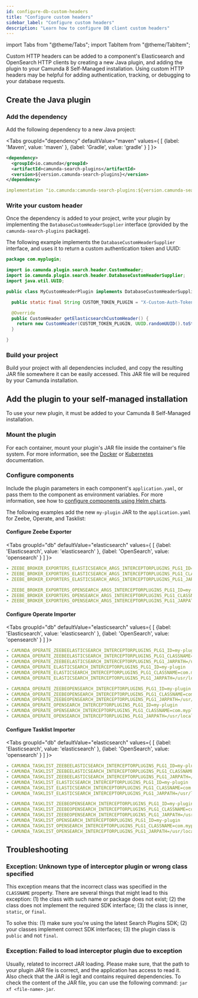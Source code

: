 ```yaml
---
id: configure-db-custom-headers
title: "Configure custom headers"
sidebar_label: "Configure custom headers"
description: "Learn how to configure DB client custom headers"
---
```


import Tabs from "@theme/Tabs";
import TabItem from "@theme/TabItem";

Custom HTTP headers can be added to a component's Elasticsearch and OpenSearch HTTP clients by creating a new Java plugin, and adding the plugin to your Camunda 8 Self-Managed installation. Using custom HTTP headers may be helpful for adding authentication, tracking, or debugging to your database requests.

## Create the Java plugin

### Add the dependency

Add the following dependency to a new Java project:

<Tabs groupId="dependency" defaultValue="maven" values={
[
{label: 'Maven', value: 'maven' },
{label: 'Gradle', value: 'gradle' }
]
}>

<TabItem value='maven'>

```xml
<dependency>
  <groupId>io.camunda</groupId>
  <artifactId>camunda-search-plugins</artifactId>
  <version>${version.camunda-search-plugins}</version>
</dependency>
```

</TabItem>

<TabItem value='gradle'>

```yml
implementation "io.camunda:camunda-search-plugins:${version.camunda-search-plugins}"
```

</TabItem>
</Tabs>

### Write your custom header

Once the dependency is added to your project, write your plugin by implementing the `DatabaseCustomHeaderSupplier` interface (provided by the
`camunda-search-plugins` package).

The following example implements the `DatabaseCustomHeaderSupplier` interface, and uses it to return a custom authentication token and UUID:

```java
package com.myplugin;

import io.camunda.plugin.search.header.CustomHeader;
import io.camunda.plugin.search.header.DatabaseCustomHeaderSupplier;
import java.util.UUID;

public class MyCustomHeaderPlugin implements DatabaseCustomHeaderSupplier {

  public static final String CUSTOM_TOKEN_PLUGIN = "X-Custom-Auth-Token";

  @Override
  public CustomHeader getElasticsearchCustomHeader() {
    return new CustomHeader(CUSTOM_TOKEN_PLUGIN, UUID.randomUUID().toString());
  }

}
```

### Build your project

Build your project with all dependencies included, and copy the resulting JAR file somewhere it can be easily accessed. This JAR file will be required by your Camunda installation.

## Add the plugin to your self-managed installation

To use your new plugin, it must be added to your Camunda 8 Self-Managed installation.

### Mount the plugin

For each container, mount your plugin's JAR file inside the container's file system. For more information, see the
[Docker](https://docs.docker.com/engine/storage/volumes/) or [Kubernetes](https://kubernetes.io/docs/concepts/storage/volumes/) documentation.

### Configure components

Include the plugin parameters in each component's `application.yaml`, or pass them to the component as environment variables. For more information, see how to [configure components using Helm charts](/self-managed/operational-guides/application-configs.md).

The following examples add the new `my-plugin` JAR to the `application.yaml` for Zeebe, Operate, and Tasklist:

#### Configure Zeebe Exporter

<Tabs groupId="db" defaultValue="elasticsearch" values={
[
{label: 'Elasticsearch', value: 'elasticsearch' },
{label: 'OpenSearch', value: 'opensearch' }
]
}>

<TabItem value='elasticsearch'>

```yaml
- ZEEBE_BROKER_EXPORTERS_ELASTICSEARCH_ARGS_INTERCEPTORPLUGINS_PLG1_ID=my-plugin
- ZEEBE_BROKER_EXPORTERS_ELASTICSEARCH_ARGS_INTERCEPTORPLUGINS_PLG1_CLASSNAME=com.myplugin.MyCustomHeaderPlugin
- ZEEBE_BROKER_EXPORTERS_ELASTICSEARCH_ARGS_INTERCEPTORPLUGINS_PLG1_JARPATH=/usr/local/plugin/plg.jar
```

</TabItem>

<TabItem value='opensearch'>

```yaml
- ZEEBE_BROKER_EXPORTERS_OPENSEARCH_ARGS_INTERCEPTORPLUGINS_PLG1_ID=my-plugin
- ZEEBE_BROKER_EXPORTERS_OPENSEARCH_ARGS_INTERCEPTORPLUGINS_PLG1_CLASSNAME=com.myplugin.MyCustomHeaderPlugin
- ZEEBE_BROKER_EXPORTERS_OPENSEARCH_ARGS_INTERCEPTORPLUGINS_PLG1_JARPATH=/usr/local/plugin/plg.jar
```

</TabItem>
</Tabs>

#### Configure Operate Importer

<Tabs groupId="db" defaultValue="elasticsearch" values={
[
{label: 'Elasticsearch', value: 'elasticsearch' },
{label: 'OpenSearch', value: 'opensearch' }
]
}>

<TabItem value='elasticsearch'>

```yaml
- CAMUNDA_OPERATE_ZEEBEELASTICSEARCH_INTERCEPTORPLUGINS_PLG1_ID=my-plugin
- CAMUNDA_OPERATE_ZEEBEELASTICSEARCH_INTERCEPTORPLUGINS_PLG1_CLASSNAME=com.myplugin.MyCustomHeaderPlugin
- CAMUNDA_OPERATE_ZEEBEELASTICSEARCH_INTERCEPTORPLUGINS_PLG1_JARPATH=/usr/local/plugin/plg.jar
- CAMUNDA_OPERATE_ELASTICSEARCH_INTERCEPTORPLUGINS_PLG1_ID=my-plugin
- CAMUNDA_OPERATE_ELASTICSEARCH_INTERCEPTORPLUGINS_PLG1_CLASSNAME=com.myplugin.MyCustomHeaderPlugin
- CAMUNDA_OPERATE_ELASTICSEARCH_INTERCEPTORPLUGINS_PLG1_JARPATH=/usr/local/plugin/plg.jar
```

</TabItem>

<TabItem value='opensearch'>

```yaml
- CAMUNDA_OPERATE_ZEEBEOPENSEARCH_INTERCEPTORPLUGINS_PLG1_ID=my-plugin
- CAMUNDA_OPERATE_ZEEBEOPENSEARCH_INTERCEPTORPLUGINS_PLG1_CLASSNAME=com.myplugin.MyCustomHeaderPlugin
- CAMUNDA_OPERATE_ZEEBEOPENSEARCH_INTERCEPTORPLUGINS_PLG1_JARPATH=/usr/local/plugin/plg.jar
- CAMUNDA_OPERATE_OPENSEARCH_INTERCEPTORPLUGINS_PLG1_ID=my-plugin
- CAMUNDA_OPERATE_OPENSEARCH_INTERCEPTORPLUGINS_PLG1_CLASSNAME=com.myplugin.MyCustomHeaderPlugin
- CAMUNDA_OPERATE_OPENSEARCH_INTERCEPTORPLUGINS_PLG1_JARPATH=/usr/local/plugin/plg.jar
```

</TabItem>
</Tabs>

#### Configure Tasklist Importer

<Tabs groupId="db" defaultValue="elasticsearch" values={
[
{label: 'Elasticsearch', value: 'elasticsearch' },
{label: 'OpenSearch', value: 'opensearch' }
]
}>

<TabItem value='elasticsearch'>

```yaml
- CAMUNDA_TASKLIST_ZEEBEELASTICSEARCH_INTERCEPTORPLUGINS_PLG1_ID=my-plugin
- CAMUNDA_TASKLIST_ZEEBEELASTICSEARCH_INTERCEPTORPLUGINS_PLG1_CLASSNAME=com.myplugin.MyCustomHeaderPlugin
- CAMUNDA_TASKLIST_ZEEBEELASTICSEARCH_INTERCEPTORPLUGINS_PLG1_JARPATH=/usr/local/plugin/plg.jar
- CAMUNDA_TASKLIST_ELASTICSEARCH_INTERCEPTORPLUGINS_PLG1_ID=my-plugin
- CAMUNDA_TASKLIST_ELASTICSEARCH_INTERCEPTORPLUGINS_PLG1_CLASSNAME=com.myplugin.MyCustomHeaderPlugin
- CAMUNDA_TASKLIST_ELASTICSEARCH_INTERCEPTORPLUGINS_PLG1_JARPATH=/usr/local/plugin/plg.jar
```

</TabItem>

<TabItem value='opensearch'>

```yaml
- CAMUNDA_TASKLIST_ZEEBEOPENSEARCH_INTERCEPTORPLUGINS_PLG1_ID=my-plugin
- CAMUNDA_TASKLIST_ZEEBEOPENSEARCH_INTERCEPTORPLUGINS_PLG1_CLASSNAME=com.myplugin.MyCustomHeaderPlugin
- CAMUNDA_TASKLIST_ZEEBEOPENSEARCH_INTERCEPTORPLUGINS_PLG1_JARPATH=/usr/local/plugin/plg.jar
- CAMUNDA_TASKLIST_OPENSEARCH_INTERCEPTORPLUGINS_PLG1_ID=my-plugin
- CAMUNDA_TASKLIST_OPENSEARCH_INTERCEPTORPLUGINS_PLG1_CLASSNAME=com.myplugin.MyCustomHeaderPlugin
- CAMUNDA_TASKLIST_OPENSEARCH_INTERCEPTORPLUGINS_PLG1_JARPATH=/usr/local/plugin/plg.jar
```

</TabItem>
</Tabs>

## Troubleshooting

### Exception: Unknown type of interceptor plugin or wrong class specified

This exception means that the incorrect class was specified in the `CLASSNAME` property. There are several things that
might lead to this exception: (1) the class with such name or package does not exist; (2) the class does not implement
the required SDK interface; (3) the class is inner, `static`, or `final`.

To solve this: (1) make sure you're using the latest Search Plugins SDK; (2) your classes implement correct SDK interfaces;
(3) the plugin class is `public` and not `final`.

### Exception: Failed to load interceptor plugin due to exception

Usually, related to incorrect JAR loading. Please make sure, that the path to your plugin JAR file is correct, and
the application has access to read it. Also check that the JAR is legit and contains required dependencies. To check the
content of the JAR file, you can use the following command: `jar xf <file-name>.jar`.
